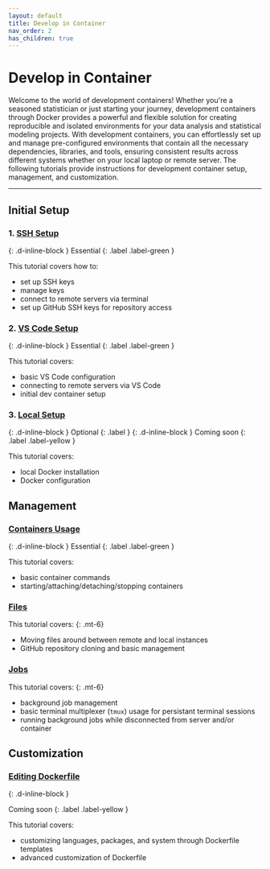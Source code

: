 ```yaml
---
layout: default
title: Develop in Container
nav_order: 2
has_children: true
---
```


# Develop in Container

Welcome to the world of development containers! Whether you're a seasoned statistician or just starting your journey, development containers through Docker provides a powerful and flexible solution for creating reproducible and isolated environments for your data analysis and statistical modeling projects. With development containers, you can effortlessly set up and manage pre-configured environments that contain all the necessary dependencies, libraries, and tools, ensuring consistent results across different systems whether on your local laptop or remote server.  The following tutorials provide instructions for development container setup, management, and customization.

----

## Initial Setup

### 1. [SSH Setup](./ssh-setup)
{: .d-inline-block }
Essential
{: .label .label-green }

This tutorial covers how to:
- set up SSH keys
- manage keys 
- connect to remote servers via terminal
- set up GitHub SSH keys for repository access

### 2. [VS Code Setup](./dev-container-vscode)
{: .d-inline-block }
Essential
{: .label .label-green }

This tutorial covers:
- basic VS Code configuration 
- connecting to remote servers via VS Code 
- initial dev container setup

### 3. [Local Setup](./devcontainer.html#3-local-setup) 
{: .d-inline-block }
Optional
{: .label }
{: .d-inline-block }
Coming soon
{: .label .label-yellow }

This tutorial covers:
- local Docker installation
- Docker configuration

## Management

### [Containers Usage](./dev-container-management)
{: .d-inline-block }
Essential
{: .label .label-green }

This tutorial covers:
- basic container commands
- starting/attaching/detaching/stopping containers

### [Files](./file-management)

This tutorial covers:
{: .mt-6}
- Moving files around between remote and local instances
- GitHub repository cloning and basic management

### [Jobs](./job-management)

This tutorial covers:
{: .mt-6}
- background job management
- basic terminal multiplexer (`tmux`) usage for persistant terminal sessions
- running background jobs while disconnected from server and/or container

## Customization

### [Editing Dockerfile](./devcontainer.html#6)
{: .d-inline-block }

Coming soon
{: .label .label-yellow }

This tutorial covers:
- customizing languages, packages, and system through Dockerfile templates
- advanced customization of Dockerfile

